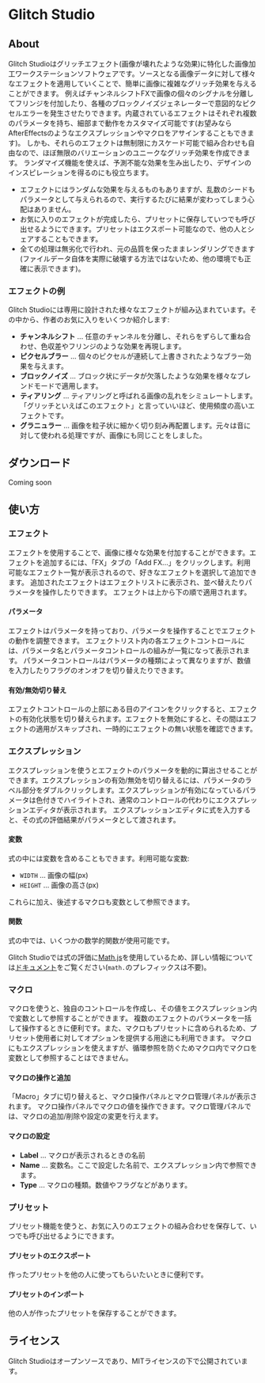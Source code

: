 # Glitch Studio

## About
Glitch Studioはグリッチエフェクト(画像が壊れたような効果)に特化した画像加工ワークステーションソフトウェアです。ソースとなる画像データに対して様々なエフェクトを適用していくことで、簡単に画像に複雑なグリッチ効果を与えることができます。
例えばチャンネルシフトFXで画像の個々のシグナルを分離してフリンジを付加したり、各種のブロックノイズジェネレーターで意図的なピクセルエラーを発生させたりできます。内蔵されているエフェクトはそれぞれ複数のパラメータを持ち、細部まで動作をカスタマイズ可能です(お望みならAfterEffectsのようなエクスプレッションやマクロをアサインすることもできます)。
しかも、それらのエフェクトは無制限にカスケード可能で組み合わせも自由なので、ほぼ無限のバリエーションのユニークなグリッチ効果を作成できます。
ランダマイズ機能を使えば、予測不能な効果を生み出したり、デザインのインスピレーションを得るのにも役立ちます。

* エフェクトにはランダムな効果を与えるものもありますが、乱数のシードもパラメータとして与えられるので、実行するたびに結果が変わってしまう心配はありません。
* お気に入りのエフェクトが完成したら、プリセットに保存していつでも呼び出せるようにできます。プリセットはエクスポート可能なので、他の人とシェアすることもできます。
* 全ての処理は無劣化で行われ、元の品質を保ったままレンダリングできます(ファイルデータ自体を実際に破壊する方法ではないため、他の環境でも正確に表示できます)。

### エフェクトの例
Glitch Studioには専用に設計された様々なエフェクトが組み込まれています。その中から、作者のお気に入りをいくつか紹介します:

* **チャンネルシフト** ... 任意のチャンネルを分離し、それらをずらして重ね合わせ、色収差やフリンジのような効果を再現します。
* **ピクセルブラー** ... 個々のピクセルが連続して上書きされたようなブラー効果を与えます。
* **ブロックノイズ** ... ブロック状にデータが欠落したような効果を様々なブレンドモードで適用します。
* **ティアリング** ... ティアリングと呼ばれる画像の乱れをシミュレートします。「グリッチといえばこのエフェクト」と言っていいほど、使用頻度の高いエフェクトです。
* **グラニュラー** ... 画像を粒子状に細かく切り刻み再配置します。元々は音に対して使われる処理ですが、画像にも同じことをしました。

## ダウンロード
Coming soon

## 使い方
### エフェクト
エフェクトを使用することで、画像に様々な効果を付加することができます。エフェクトを追加するには、「FX」タブの「Add FX...」をクリックします。利用可能なエフェクト一覧が表示されるので、好きなエフェクトを選択して追加できます。
追加されたエフェクトはエフェクトリストに表示され、並べ替えたりパラメータを操作したりできます。
エフェクトは上から下の順で適用されます。

#### パラメータ
エフェクトはパラメータを持っており、パラメータを操作することでエフェクトの動作を調整できます。
エフェクトリスト内の各エフェクトコントロールには、パラメータ名とパラメータコントロールの組みが一覧になって表示されます。
パラメータコントロールはパラメータの種類によって異なりますが、数値を入力したりフラグのオンオフを切り替えたりできます。

#### 有効/無効切り替え
エフェクトコントロールの上部にある目のアイコンをクリックすると、エフェクトの有効化状態を切り替えられます。エフェクトを無効にすると、その間はエフェクトの適用がスキップされ、一時的にエフェクトの無い状態を確認できます。

### エクスプレッション
エクスプレッションを使うとエフェクトのパラメータを動的に算出させることができます。エクスプレッションの有効/無効を切り替えるには、パラメータのラベル部分をダブルクリックします。エクスプレッションが有効になっているパラメータは色付きでハイライトされ、通常のコントロールの代わりにエクスプレッションエディタが表示されます。
エクスプレッションエディタに式を入力すると、その式の評価結果がパラメータとして渡されます。

#### 変数
式の中には変数を含めることもできます。利用可能な変数:

* `WIDTH` ... 画像の幅(px)
* `HEIGHT` ... 画像の高さ(px)

これらに加え、後述するマクロも変数として参照できます。

#### 関数
式の中では、いくつかの数学的関数が使用可能です。

Glitch Studioでは式の評価に[Math.js](https://mathjs.org/)を使用しているため、詳しい情報については[ドキュメント](https://mathjs.org/docs/reference/functions.html)をご覧ください(`math.`のプレフィックスは不要)。

### マクロ
マクロを使うと、独自のコントロールを作成し、その値をエクスプレッション内で変数として参照することができます。
複数のエフェクトのパラメータを一括して操作するときに便利です。また、マクロもプリセットに含められるため、プリセット使用者に対してオプションを提供する用途にも利用できます。
マクロにもエクスプレッションを使えますが、循環参照を防ぐためマクロ内でマクロを変数として参照することはできません。

#### マクロの操作と追加
「Macro」タブに切り替えると、マクロ操作パネルとマクロ管理パネルが表示されます。
マクロ操作パネルでマクロの値を操作できます。マクロ管理パネルでは、マクロの追加/削除や設定の変更を行えます。

#### マクロの設定
* **Label** ... マクロが表示されるときの名前
* **Name** ... 変数名。ここで設定した名前で、エクスプレッション内で参照できます。
* **Type** ... マクロの種類。数値やフラグなどがあります。

### プリセット
プリセット機能を使うと、お気に入りのエフェクトの組み合わせを保存して、いつでも呼び出せるようにできます。

#### プリセットのエクスポート
作ったプリセットを他の人に使ってもらいたいときに便利です。

#### プリセットのインポート
他の人が作ったプリセットを保存することができます。

## ライセンス
Glitch Studioはオープンソースであり、MITライセンスの下で公開されています。
